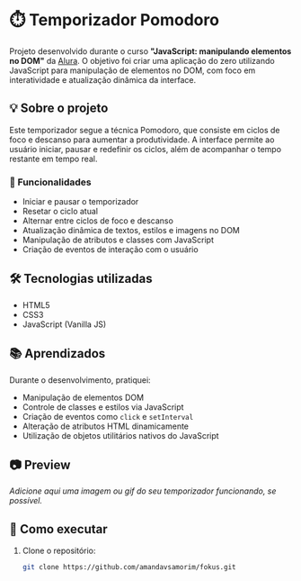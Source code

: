 # ⏱️ Temporizador Pomodoro

Projeto desenvolvido durante o curso **"JavaScript: manipulando elementos no DOM"** da [Alura](https://www.alura.com.br/). O objetivo foi criar uma aplicação do zero utilizando JavaScript para manipulação de elementos no DOM, com foco em interatividade e atualização dinâmica da interface.

## 💡 Sobre o projeto

Este temporizador segue a técnica Pomodoro, que consiste em ciclos de foco e descanso para aumentar a produtividade. A interface permite ao usuário iniciar, pausar e redefinir os ciclos, além de acompanhar o tempo restante em tempo real.

### 🎯 Funcionalidades

- Iniciar e pausar o temporizador
- Resetar o ciclo atual
- Alternar entre ciclos de foco e descanso
- Atualização dinâmica de textos, estilos e imagens no DOM
- Manipulação de atributos e classes com JavaScript
- Criação de eventos de interação com o usuário

## 🛠️ Tecnologias utilizadas

- HTML5
- CSS3
- JavaScript (Vanilla JS)

## 📚 Aprendizados

Durante o desenvolvimento, pratiquei:

- Manipulação de elementos DOM
- Controle de classes e estilos via JavaScript
- Criação de eventos como `click` e `setInterval`
- Alteração de atributos HTML dinamicamente
- Utilização de objetos utilitários nativos do JavaScript

## 📷 Preview

*Adicione aqui uma imagem ou gif do seu temporizador funcionando, se possível.*

## 🚀 Como executar

1. Clone o repositório:
   ```bash
   git clone https://github.com/amandavsamorim/fokus.git
